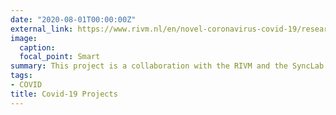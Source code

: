 ```yaml
---
date: "2020-08-01T00:00:00Z"
external_link: https://www.rivm.nl/en/novel-coronavirus-covid-19/research/behaviour
image:
  caption: 
  focal_point: Smart
summary: This project is a collaboration with the RIVM and the SyncLab
tags:
- COVID
title: Covid-19 Projects
---
```

